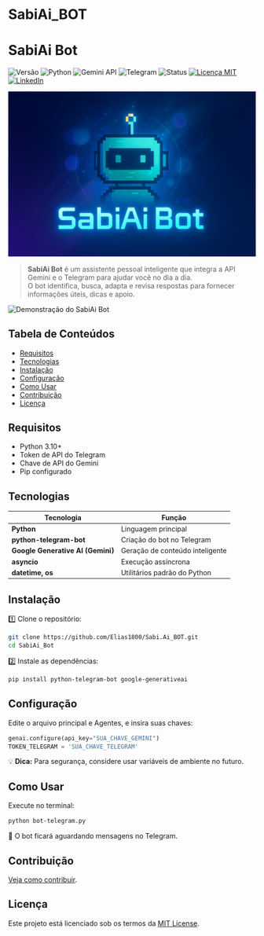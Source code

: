 # SabiAi_BOT


# SabiAi Bot
![Versão](https://img.shields.io/badge/versão-1.0.0-blue)
![Python](https://img.shields.io/badge/python-3.10%2B-brightgreen)
![Gemini API](https://img.shields.io/badge/Gemini-API-lightgrey)
![Telegram](https://img.shields.io/badge/Telegram-Bot-blue)
![Status](https://img.shields.io/badge/status-Em%20Desenvolvimento-orange)
[![Licença MIT](https://img.shields.io/badge/licença-MIT-yellow)](LICENSE)
[![LinkedIn](https://img.shields.io/badge/LinkedIn-Perfil-blue?style=flat&logo=linkedin&logoColor=white)](https://www.linkedin.com/in/elias-barbosa-367280282)

![SabiAi Bot Banner](docs/banner.png)

> **SabiAi Bot** é um assistente pessoal inteligente que integra a API Gemini e o Telegram para ajudar você no dia a dia.  
> O bot identifica, busca, adapta e revisa respostas para fornecer informações úteis, dicas e apoio.

![Demonstração do SabiAi Bot](docs/demo.gif)

## Tabela de Conteúdos
- [Requisitos](#requisitos)
- [Tecnologias](#tecnologias)
- [Instalação](#instalação)
- [Configuração](#configuração)
- [Como Usar](#como-usar)
- [Contribuição](#contribuição)
- [Licença](#licença)

## Requisitos
- Python 3.10+
- Token de API do Telegram
- Chave de API do Gemini
- Pip configurado

## Tecnologias
| Tecnologia | Função |
|------------|--------|
| **Python** | Linguagem principal |
| **python-telegram-bot** | Criação do bot no Telegram |
| **Google Generative AI (Gemini)** | Geração de conteúdo inteligente |
| **asyncio** | Execução assíncrona |
| **datetime, os** | Utilitários padrão do Python |

## Instalação
1️⃣ Clone o repositório:
```bash
git clone https://github.com/Elias1800/Sabi.Ai_BOT.git
cd SabiAi_Bot
```
2️⃣ Instale as dependências:
```bash
pip install python-telegram-bot google-generativeai
```

## Configuração
Edite o arquivo principal e Agentes, e insira suas chaves:
```python
genai.configure(api_key="SUA_CHAVE_GEMINI")
TOKEN_TELEGRAM = 'SUA_CHAVE_TELEGRAM'
```
💡 **Dica:** Para segurança, considere usar variáveis de ambiente no futuro.

## Como Usar
Execute no terminal:
```bash
python bot-telegram.py
```
📌 O bot ficará aguardando mensagens no Telegram.

## Contribuição
[Veja como contribuir](https://github.com/tiagoporto/.github/blob/main/CONTRIBUTING.md).

## Licença
Este projeto está licenciado sob os termos da [MIT License](LICENSE).

